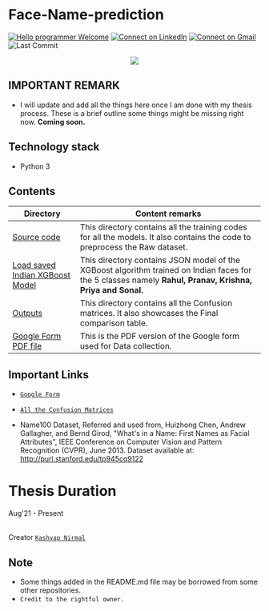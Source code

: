 # Face-Name-prediction

[![Hello programmer Welcome](https://img.shields.io/badge/Hello,Programmer!-Welcome-orange.svg?style=flat&logo=github)](https://github.com/Kashyap-Nirmal)
[![Connect on LinkedIn](https://img.shields.io/badge/--linkedin?label=LinkedIn&logo=LinkedIn&style=social)](https://www.linkedin.com/in/kashyap-nirmal/) 
[![Connect on Gmail](https://img.shields.io/badge/--Gmail?label=Gmail&logo=Gmail&style=social)](mailto:kashyapnirmal18@gmail.com)
![Last Commit](https://img.shields.io/github/last-commit/Kashyap-Nirmal/indian-face-name-prediction?style=plastic)

<p align="center">
<img src="https://capsule-render.vercel.app/api?type=rect&color=gradient&height=100&section=header&text=Face%20name%20prediction&fontSize=60&fontAlignY=70" /> 
</p>

## IMPORTANT REMARK
- I will update and add all the things here once I am done with my thesis process. These is a brief outline some things might be missing right now. **Coming soon.**

## Technology stack
- Python 3

## Contents

| Directory | Content remarks |
|---| ----- |
|[Source code](https://github.com/Kashyap-Nirmal/Face_Name_Prediction/tree/main/Source%20Code)| This directory contains all the training codes for all the models. It also contains the code to preprocess the Raw dataset.|
|[Load saved Indian XGBoost Model](https://github.com/Kashyap-Nirmal/Face_Name_Prediction/tree/main/Load%20saved%20Indian%20XGBoost%20Model)| This directory contains JSON model of the XGBoost algorithm trained on Indian faces for the 5 classes namely **Rahul, Pranav, Krishna, Priya and Sonal.** |
|[Outputs](https://github.com/Kashyap-Nirmal/Face_Name_Prediction/tree/main/Outputs)| This directory contains all the Confusion matrices. It also showcases the Final comparison table.|
|[Google Form PDF file](https://github.com/Kashyap-Nirmal/Face_Name_Prediction/blob/main/Data%20collection%20for%20M.Tech%20Thesis%20-%20Google%20Forms.pdf)| This is the PDF version of the Google form used for Data collection.|

## Important Links
- [`Google Form`](https://forms.gle/7Ez75P7RuunZMQyo6/)

- [`All the Confusion Matrices`](https://docs.google.com/presentation/d/1ca1Bc9wPzgsABDhRIupe-HTFolChkBE4L7EoT1SXNkE/edit?usp=sharing)

- Name100 Dataset, Referred and used from, Huizhong Chen, Andrew Gallagher, and Bernd Girod, "What's in a Name: First Names as Facial Attributes", IEEE Conference on Computer Vision and Pattern Recognition (CVPR), June 2013. Dataset available at: http://purl.stanford.edu/tp945cq9122

# Thesis Duration
Aug'21 - Present

<br>Creator [`Kashyap Nirmal`](https://github.com/Kashyap-Nirmal/)

## Note
- Some things added in the README.md file may be borrowed from some other repositories. 
- `Credit to the rightful owner.`
